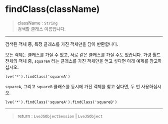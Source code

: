 # findClass(className)

> className : `String`  
  검색할 클래스 이름입니다.

---

검색된 객체 중, 특정 클래스를 가진 객체만을 담아 반환합니다.

모든 객체는 클래스를 가질 수 있고, 서로 같은 클래스를 가질 수도 있습니다. 가령 월드 전체의 객체 중, `squareA` 라는 클래스를 가진 객체만을 얻고 싶다면 아래 예제를 참고하십시오.

```
lve('*').findClass('squareA')
```

`squareA`, 그리고 `squareB` 클래스를 동시에 가진 객체를 찾고 싶다면, 두 번 사용하십시오.


```
lve('*').findClass('squareA').findClass('squareB')
```

---

> return : `LveJSObjectSession` | `LveJSObject`